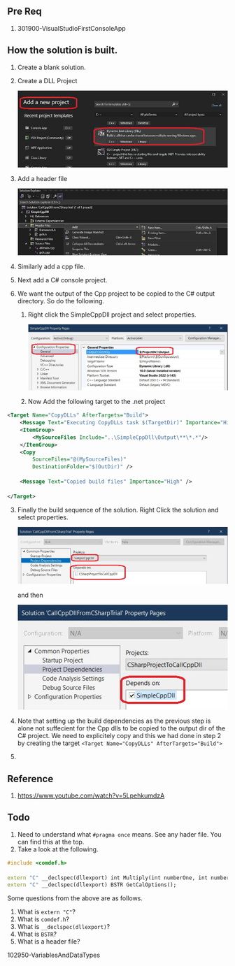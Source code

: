 

## Pre Req
1. 301900-VisualStudioFirstConsoleApp

## How the solution is built.
1. Create a blank solution.
2. Create a DLL Project

    ![Create a DLL Project](images/50_50CppDllProject.jpg)

3. Add a header file

    ![Add Header file](images/51_50AddHeaderToCppProject.jpg)

4. Similarly add a cpp file.   
5. Next add a C# console project.
6. We want the output of the Cpp project to be copied to the C# output directory. So do the following.
   1. Right click the SimpleCppDll project and select properties.

    	![Cpp Project Props](images/52_50_CppProjectConfig.jpg)

   2. Now Add the following target to the .net project

```xml
<Target Name="CopyDLLs" AfterTargets="Build">
	<Message Text="Executing CopyDLLs task $(TargetDir)" Importance="High" />
	<ItemGroup>
		<MySourceFiles Include="..\SimpleCppDll\Output\**\*.*"/>
	</ItemGroup>
	<Copy
		SourceFiles="@(MySourceFiles)"
		DestinationFolder="$(OutDir)" />

	<Message Text="Copied build files" Importance="High" />
	
</Target>

```

   3. Finally the build sequence of the solution. Right Click the solution and select properties. 

     	![Solution Props](images/53_50_SolutionConfig1.jpg)

		and then

     	![Solution Props](images/54_50_SolutionConfig2.jpg)

   4. Note that setting up the build dependencies as the previous step is alone not suffecient for the Cpp dlls to be copied to the output dir of the C# project. We need to explicitely copy and this we had done in step 2 by creating the target `<Target Name="CopyDLLs" AfterTargets="Build">`
1.  

## Reference
1. https://www.youtube.com/watch?v=5LpehkumdzA


## Todo
1. Need to understand what `#pragma once` means. See any hader file. You can find this at the top. 
2. Take a look at the following.
```c++
#include <comdef.h>

extern "C" __declspec(dllexport) int Multiply(int numberOne, int numberTwo);
extern "C" __declspec(dllexport) BSTR GetCalOptions();
```
Some questions from the above are as follows.

1.  What is `extern "C"`?
2.  What is `comdef.h`?
3.  What is `__declspec(dllexport)`?
4.  What is `BSTR`?
5.  What is a header file?


102950-VariablesAndDataTypes

